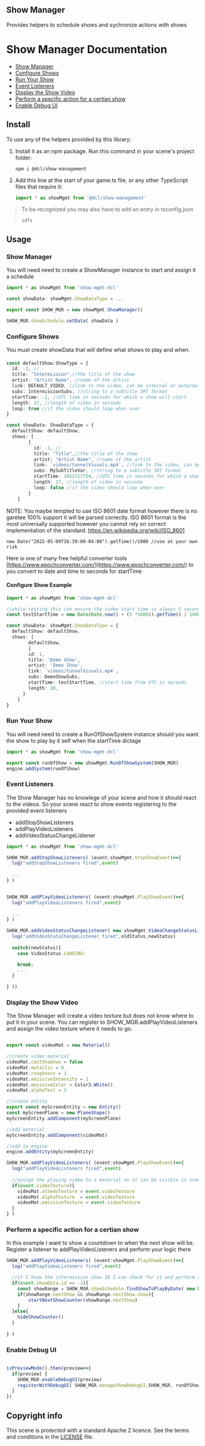 ## Show Manager

Provides helpers to schedule shows and sychronize actions with shows


# Show Manager Documentation


- [Show Manager](#show-manager) 
- [Configure Shows](#configure-shows) 
- [Run Your Show](#run-your-show) 
- [Event Listeners](#event-listeners) 
- [Display the Show Video](#Display-the-Show-Video)
- [Perform a specific action for a certian show](#Perform-a-specific-action-for-a-certian-show)
- [Enable Debug UI](#Enable-Debug-UI)


## Install

To use any of the helpers provided by this library:

1. Install it as an npm package. Run this command in your scene's project folder:

   ```
   npm i @dcl/show-management
   ```

2. Add this line at the start of your game.ts file, or any other TypeScript files that require it:

   ```ts
   import * as showMgmt from '@dcl/show-management'
   ```

> To be recognized you may also have to add an entry in tsconfig.json
> ```
> sdfs
> ```

## Usage


### Show Manager 

You will need need to create a ShowManager instance to start and assign it a schedule

```ts
import * as showMgmt from 'show-mgmt-dcl'

const showData: showMgmt.ShowDataType = ...

export const SHOW_MGR = new showMgmt.ShowManager()

SHOW_MGR.showSchedule.setData( showData )

```

### Configure Shows

You must create showData that will define what shows to play and when. 

####

```ts
const defaultShow:ShowType = {
  id: -1, //
  title: "Intermission",//the title of the show
  artist: "Artist Name", //name of the artist
  link: DEFAULT_VIDEO, //link to the video, can be internal or external
  subs: IntermissionSubs, //string to a subtitle SRT format
  startTime: -1, //UTC time in seconds for which a show will start
  length: 17, //length of video in seconds
  loop: true //if the video should loop when over
}

const showData: ShowDataType = {
  defaultShow: defaultShow,
  shows: [
		{
		  id: -1, //
		  title: "Title",//the title of the show
		  artist: "Artist Name", //name of the artist
		  link: `videos/tunnelVisuals.mp4`, //link to the video, can be internal or external
		  subs: MySubTitleVar, //string to a subtitle SRT format
		  startTime: 1652117754, //UTC time in seconds for which a show will start
		  length: 17, //length of video in seconds
		  loop: false //if the video should loop when over
		}
	]
```

NOTE:  You maybe tempted to use ISO 8601 date format however there is no garetee 100% support it will be parsed correctly.  ISO 8601 format is the most universally supported however you cannot rely on correct implementation of the standard.  https://en.wikipedia.org/wiki/ISO_8601

```
new Date("2022-05-09T16:39:00-04:00").getTime()/1000 //use at your own risk
```

Here is one of many free helpful converter tools [https://www.epochconverter.com/](https://www.epochconverter.com/) to you convert to date and time to seconds for startTime


#### Configure Show Example

```ts
import * as showMgmt from 'show-mgmt-dcl'

//while testing this can ensure the video start time is always 5 seconds after scene load
const testStartTime = new Date(Date.now() + (5 *1000)).getTime() / 1000   

const showData: showMgmt.ShowDataType = {
  defaultShow: defaultShow,
  shows: [
		defaultShow,
		{ 
	    id: 1,
	    title: 'Demo Show',
	    artist: 'Demo Show',
	    link: `videos/tunnelVisuals.mp4`,
	    subs: DemoShowSubs,
	    startTime: testStartTime, //start time from UTC in seconds
	    length: 28,
	  }
	]
}
```



### Run Your Show


You will need need to create a RunOfShowSystem instance should you want the show to play by it self when the startTime dictage

```ts
import * as showMgmt from 'show-mgmt-dcl'

export const runOfShow = new showMgmt.RunOfShowSystem(SHOW_MGR)
engine.addSystem(runOfShow)

```


### Event Listeners

The Show Manager has no knowlege of your scene and how it should react to the videos.  So your scene react to show events registering to the provided event listeners

* addStopShowListeners
* addPlayVideoListeners
* addVideoStatusChangeListener

```ts
import * as showMgmt from 'show-mgmt-dcl'

SHOW_MGR.addStopShowListeners( (event:showMgmt.StopShowEvent)=>{
  log("addStopShowListeners fired",event)
  
  ...  
} )

 
SHOW_MGR.addPlayVideoListeners( (event:showMgmt.PlayShowEvent)=>{
  log("addPlayVideoListeners fired",event)
  
  ...
} )

SHOW_MGR.addVideoStatusChangeListener( new showMgmt.VideoChangeStatusListener((oldStatus: VideoStatus, newStatus: VideoStatus)=>{
  log("addVideoStatuChangeListener fired",oldStatus,newStatus)
  
  switch(newStatus){
    case VideoStatus.LOADING:

    break;
    ...
  }

} ))

```

### Display the Show Video


The Show Manager will create a video texture but does not know where to put it in your scene.  You can register to SHOW_MGR.addPlayVideoListeners and assign the video texture where it needs to go.

```ts

export const videoMat = new Material()

//create video material
videoMat.castShadows = false
videoMat.metallic = 0
videoMat.roughness = 1
videoMat.emissiveIntensity = 1
videoMat.emissiveColor = Color3.White()
videoMat.alphaTest = 1

//create entity
export const myScreenEntity = new Entity()
const myScreenPlane = new PlaneShape()
myScreenEntity.addComponent(myScreenPlane)

//add material
myScreenEntity.addComponent(videoMat)

//add to engine
engine.addEntity(myScreenEntity)

SHOW_MGR.addPlayVideoListeners( (event:showMgmt.PlayShowEvent)=>{
  log("addPlayVideoListeners fired",event)
  
  //assign the playing video to a material so it can be visible in scene
  if(event.videoTexture){ 
    videoMat.albedoTexture = event.videoTexture
    videoMat.alphaTexture  = event.videoTexture
    videoMat.emissiveTexture = event.videoTexture
  }
} )
```

### Perform a specific action for a certian show

In this example I want to show a countdown to when the next show will be.  Register a listener to  addPlayVideoListeners and perform your logic there

```ts
SHOW_MGR.addPlayVideoListeners( (event:showMgmt.PlayShowEvent)=>{
  log("addPlayVideoListeners fired",event)

  //if I know the intermission show ID I can check for it and perform a very specific action
  if(event.showData.id == -1){ 
    const showRange = SHOW_MGR.showSchedule.findShowToPlayByDate( new Date() ) 
    if(showRange.nextShow && showRange.nextShow.show){   
	    startNextShowCounter(showRange.nextShow)
    } 
  }else{
  	hideShowCounter()
  }
 
} )

```


### Enable Debug UI

```ts
 
isPreviewMode().then(preview=>{
  if(preview) {
    SHOW_MGR.enableDebugUI(preview)
    registerWithDebugUI( SHOW_MGR.manageShowDebugUI,SHOW_MGR, runOfShow  ) 
  }
})

```

## Copyright info

This scene is protected with a standard Apache 2 licence. See the terms and conditions in the [LICENSE](/LICENSE) file.
